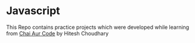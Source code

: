 # Javascript
This Repo contains practice projects which were developed while learning from [Chai Aur Code](https://www.youtube.com/@chaiaurcode) by Hitesh Choudhary
